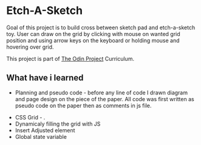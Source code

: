 # Etch-A-Sketch

Goal of this project is to build cross between sketch pad and etch-a-sketch toy.
User can draw on the grid by clicking with mouse on wanted grid position and using
arrow keys on the keyboard or holding mouse and hovering over grid.

This project is part of [The Odin Project](https://www.theodinproject.com/) Curriculum.

## What have i learned

- Planning and pseudo code - before any line of code I drawn diagram and page design on the piece of the paper. All code was first written as pseudo code on the paper then as comments in js file.

* CSS Grid - .
* Dynamicaly filling the grid with JS
* Insert Adjusted element
* Global state variable
